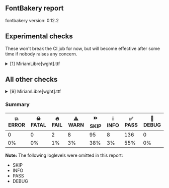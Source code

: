 ## FontBakery report

fontbakery version: 0.12.2



## Experimental checks

These won't break the CI job for now, but will become effective after some time if nobody raises any concern.


<details><summary>[1] MiriamLibre[wght].ttf</summary>
<div>
<details>
    <summary>⚠️ <b>WARN</b> Validate location, size and resolution of article images. <a href="https://fontbakery.readthedocs.io/en/stable/fontbakery/checks/googlefonts.article.html#"></a></summary>
    <div>







* ⚠️ **WARN** <p>Family metadata at fonts/variable does not have an article.</p>
 [code: lacks-article]



</div>
</details>
</div>
</details>




## All other checks



<details><summary>[9] MiriamLibre[wght].ttf</summary>
<div>
<details>
    <summary>⚠️ <b>WARN</b> Check accent of Lcaron, dcaron, lcaron, tcaron <a href="https://fontbakery.readthedocs.io/en/stable/fontbakery/checks/universal.html#"></a></summary>
    <div>









* ⚠️ **WARN** <p>Lcaron is decomposed and therefore could not be checked. Please check manually.</p>
 [code: decomposed-outline]



* ⚠️ **WARN** <p>lcaron is decomposed and therefore could not be checked. Please check manually.</p>
 [code: decomposed-outline]



</div>
</details>

<details>
    <summary>⚠️ <b>WARN</b> Check math signs have the same width. <a href="https://fontbakery.readthedocs.io/en/stable/fontbakery/checks/universal.html#"></a></summary>
    <div>







* ⚠️ **WARN** <p>The most common width is 626 among a set of 6 math glyphs.
The following math glyphs have a different width, though:</p>
<p>Width = 549:
less, greaterequal, greater, lessequal</p>
<p>Width = 586:
plusminus</p>
<p>Width = 517:
multiply</p>
<p>Width = 612:
approxequal</p>
 [code: width-outliers]



</div>
</details>

<details>
    <summary>⚠️ <b>WARN</b> Are there any misaligned on-curve points? <a href="https://fontbakery.readthedocs.io/en/stable/fontbakery/checks/outline.html#"></a></summary>
    <div>







* ⚠️ **WARN** <p>The following glyphs have on-curve points which have potentially incorrect y coordinates:</p>
<pre><code>* dollar (U+0024): X=157.5,Y=1.0 (should be at baseline 0?)

* dollar (U+0024): X=380.5,Y=694.5 (should be at cap-height 695?)

* percent (U+0025): X=642.0,Y=696.0 (should be at cap-height 695?)

* asterisk (U+002A): X=115.0,Y=693.0 (should be at cap-height 695?)

* asterisk (U+002A): X=363.0,Y=693.0 (should be at cap-height 695?)

* asterisk (U+002A): X=368.0,Y=694.5 (should be at cap-height 695?)

* one (U+0031): X=261.0,Y=694.0 (should be at cap-height 695?)

* two (U+0032): X=162.0,Y=693.5 (should be at cap-height 695?)

* five (U+0035): X=345.5,Y=1.5 (should be at baseline 0?)

* at (U+0040): X=469.0,Y=694.0 (should be at cap-height 695?)

* S (U+0053): X=147.5,Y=1.0 (should be at baseline 0?)

* S (U+0053): X=370.5,Y=694.5 (should be at cap-height 695?)

* d (U+0064): X=354.5,Y=564.0 (should be at x-height 566?)

* g (U+0067): X=417.5,Y=1.5 (should be at baseline 0?)

* n (U+006E): X=104.0,Y=1.0 (should be at baseline 0?)

* n (U+006E): X=505.0,Y=1.0 (should be at baseline 0?)

* n (U+006E): X=455.0,Y=1.0 (should be at baseline 0?)

* n (U+006E): X=154.0,Y=1.0 (should be at baseline 0?)

* p (U+0070): X=235.5,Y=2.0 (should be at baseline 0?)

* r (U+0072): X=429.5,Y=568.0 (should be at x-height 566?)

* s (U+0073): X=136.5,Y=2.0 (should be at baseline 0?)

* s (U+0073): X=321.0,Y=567.0 (should be at x-height 566?)

* sterling (U+00A3): X=486.0,Y=694.0 (should be at cap-height 695?)

* copyright (U+00A9): X=484.0,Y=694.0 (should be at cap-height 695?)

* ordfeminine (U+00AA): X=126.5,Y=696.0 (should be at cap-height 695?)

* registered (U+00AE): X=484.0,Y=694.0 (should be at cap-height 695?)

* uni00B3 (U+00B3): X=236.5,Y=694.0 (should be at cap-height 695?)

* ordmasculine (U+00BA): X=136.0,Y=694.5 (should be at cap-height 695?)

* ordmasculine (U+00BA): X=260.0,Y=694.5 (should be at cap-height 695?)

* onequarter (U+00BC): X=82.0,Y=-2.0 (should be at baseline 0?)

* onequarter (U+00BC): X=645.0,Y=696.0 (should be at cap-height 695?)

* onehalf (U+00BD): X=90.0,Y=-2.0 (should be at baseline 0?)

* onehalf (U+00BD): X=653.0,Y=696.0 (should be at cap-height 695?)

* threequarters (U+00BE): X=256.5,Y=694.0 (should be at cap-height 695?)

* threequarters (U+00BE): X=98.0,Y=-2.0 (should be at baseline 0?)

* threequarters (U+00BE): X=661.0,Y=696.0 (should be at cap-height 695?)

* ntilde (U+00F1): X=104.0,Y=1.0 (should be at baseline 0?)

* ntilde (U+00F1): X=505.0,Y=1.0 (should be at baseline 0?)

* ntilde (U+00F1): X=455.0,Y=1.0 (should be at baseline 0?)

* ntilde (U+00F1): X=154.0,Y=1.0 (should be at baseline 0?)

* abreve (U+0103): X=150.0,Y=697.0 (should be at cap-height 695?)

* abreve (U+0103): X=402.0,Y=697.0 (should be at cap-height 695?)

* gbreve (U+011F): X=417.5,Y=1.5 (should be at baseline 0?)

* gbreve (U+011F): X=151.0,Y=697.0 (should be at cap-height 695?)

* gbreve (U+011F): X=403.0,Y=697.0 (should be at cap-height 695?)

* gdotaccent (U+0121): X=417.5,Y=1.5 (should be at baseline 0?)

* uni0123 (U+0123): X=417.5,Y=1.5 (should be at baseline 0?)

* nacute (U+0144): X=104.0,Y=1.0 (should be at baseline 0?)

* nacute (U+0144): X=505.0,Y=1.0 (should be at baseline 0?)

* nacute (U+0144): X=455.0,Y=1.0 (should be at baseline 0?)

* nacute (U+0144): X=154.0,Y=1.0 (should be at baseline 0?)

* uni0146 (U+0146): X=104.0,Y=1.0 (should be at baseline 0?)

* uni0146 (U+0146): X=505.0,Y=1.0 (should be at baseline 0?)

* uni0146 (U+0146): X=455.0,Y=1.0 (should be at baseline 0?)

* uni0146 (U+0146): X=154.0,Y=1.0 (should be at baseline 0?)

* ncaron (U+0148): X=104.0,Y=1.0 (should be at baseline 0?)

* ncaron (U+0148): X=505.0,Y=1.0 (should be at baseline 0?)

* ncaron (U+0148): X=455.0,Y=1.0 (should be at baseline 0?)

* ncaron (U+0148): X=154.0,Y=1.0 (should be at baseline 0?)

* Eng (U+014A): X=508.0,Y=-1.0 (should be at baseline 0?)

* eng (U+014B): X=154.0,Y=1.0 (should be at baseline 0?)

* eng (U+014B): X=104.0,Y=1.0 (should be at baseline 0?)

* Sacute (U+015A): X=147.5,Y=1.0 (should be at baseline 0?)

* Sacute (U+015A): X=370.5,Y=694.5 (should be at cap-height 695?)

* sacute (U+015B): X=136.5,Y=2.0 (should be at baseline 0?)

* Scedilla (U+015E): X=147.5,Y=1.0 (should be at baseline 0?)

* Scedilla (U+015E): X=370.5,Y=694.5 (should be at cap-height 695?)

* scedilla (U+015F): X=136.5,Y=2.0 (should be at baseline 0?)

* Scaron (U+0160): X=147.5,Y=1.0 (should be at baseline 0?)

* Scaron (U+0160): X=370.5,Y=694.5 (should be at cap-height 695?)

* scaron (U+0161): X=136.5,Y=2.0 (should be at baseline 0?)

* uni0218 (U+0218): X=147.5,Y=1.0 (should be at baseline 0?)

* uni0218 (U+0218): X=370.5,Y=694.5 (should be at cap-height 695?)

* uni0219 (U+0219): X=136.5,Y=2.0 (should be at baseline 0?)

* breve (U+02D8): X=175.0,Y=697.0 (should be at cap-height 695?)

* breve (U+02D8): X=427.0,Y=697.0 (should be at cap-height 695?)

* uni0306 (U+0306): X=126.0,Y=697.0 (should be at cap-height 695?)

* uni0306 (U+0306): X=378.0,Y=697.0 (should be at cap-height 695?)

* pi (U+03C0): X=703.0,Y=-1.0 (should be at baseline 0?)

* perthousand (U+2030): X=628.0,Y=696.0 (should be at cap-height 695?)

* fraction (U+2044): X=20.0,Y=-2.0 (should be at baseline 0?)

* fraction (U+2044): X=583.0,Y=696.0 (should be at cap-height 695?)

* estimated (U+212E): X=234.5,Y=693.0 (should be at cap-height 695?)

* estimated (U+212E): X=437.0,Y=693.0 (should be at cap-height 695?)

* uni2206 (U+2206): X=324.0,Y=697.0 (should be at cap-height 695?)

* uni2206 (U+2206): X=410.0,Y=697.0 (should be at cap-height 695?)

* product (U+220F): X=45.0,Y=696.0 (should be at cap-height 695?)

* product (U+220F): X=827.0,Y=696.0 (should be at cap-height 695?)

* summation (U+2211): X=626.0,Y=696.0 (should be at cap-height 695?)
</code></pre>
 [code: found-misalignments]



</div>
</details>

<details>
    <summary>⚠️ <b>WARN</b> Ensure dotted circle glyph is present and can attach marks. <a href="https://fontbakery.readthedocs.io/en/stable/fontbakery/checks/shaping.html#"></a></summary>
    <div>







* ⚠️ **WARN** <p>No dotted circle glyph present</p>
 [code: missing-dotted-circle]



</div>
</details>

<details>
    <summary>⚠️ <b>WARN</b> Check for codepoints not covered by METADATA subsets. <a href="https://fontbakery.readthedocs.io/en/stable/fontbakery/checks/googlefonts.subsets.html#"></a></summary>
    <div>







* ⚠️ **WARN** <p>The following codepoints supported by the font are not covered by
any subsets defined in the font's metadata file, and will never
be served. You can solve this by either manually adding additional
subset declarations to METADATA.pb, or by editing the glyphset
definitions.</p>
<ul>
<li>U+02C7 CARON: try adding one of: yi, tifinagh, canadian-aboriginal</li>
<li>U+02D8 BREVE: try adding one of: yi, canadian-aboriginal</li>
<li>U+02D9 DOT ABOVE: try adding one of: yi, canadian-aboriginal</li>
<li>U+02DB OGONEK: try adding one of: yi, canadian-aboriginal</li>
<li>U+02DD DOUBLE ACUTE ACCENT: not included in any glyphset definition</li>
<li>U+0302 COMBINING CIRCUMFLEX ACCENT: try adding one of: math, tifinagh, cherokee, coptic</li>
<li>U+0306 COMBINING BREVE: try adding one of: tifinagh, old-permic</li>
<li>U+0307 COMBINING DOT ABOVE: try adding one of: tai-le, syriac, tifinagh, coptic, math, canadian-aboriginal, malayalam, old-permic</li>
<li>U+030A COMBINING RING ABOVE: try adding syriac</li>
<li>U+030B COMBINING DOUBLE ACUTE ACCENT: try adding one of: osage, cherokee</li>
<li>U+030C COMBINING CARON: try adding one of: cherokee, tai-le</li>
<li>U+0312 COMBINING TURNED COMMA ABOVE: not included in any glyphset definition</li>
<li>U+0326 COMBINING COMMA BELOW: not included in any glyphset definition</li>
<li>U+0327 COMBINING CEDILLA: not included in any glyphset definition</li>
<li>U+0328 COMBINING OGONEK: not included in any glyphset definition</li>
<li>U+0335 COMBINING SHORT STROKE OVERLAY: not included in any glyphset definition</li>
<li>U+0336 COMBINING LONG STROKE OVERLAY: not included in any glyphset definition</li>
<li>U+0337 COMBINING SHORT SOLIDUS OVERLAY: not included in any glyphset definition</li>
<li>U+0338 COMBINING LONG SOLIDUS OVERLAY: not included in any glyphset definition</li>
<li>U+2021 DOUBLE DAGGER: try adding adlam</li>
<li>U+2030 PER MILLE SIGN: try adding adlam</li>
<li>U+2126 OHM SIGN: not included in any glyphset definition</li>
<li>U+212E ESTIMATED SYMBOL: not included in any glyphset definition</li>
<li>U+2202 PARTIAL DIFFERENTIAL: try adding math</li>
<li>U+2206 INCREMENT: try adding math</li>
<li>U+220F N-ARY PRODUCT: try adding math</li>
<li>U+2211 N-ARY SUMMATION: try adding math</li>
<li>U+2219 BULLET OPERATOR: try adding one of: math, yi, tai-tham, symbols</li>
<li>U+221A SQUARE ROOT: try adding math</li>
<li>U+221E INFINITY: try adding math</li>
<li>U+222B INTEGRAL: try adding math</li>
<li>U+2248 ALMOST EQUAL TO: try adding math</li>
<li>U+2260 NOT EQUAL TO: try adding math</li>
<li>U+2264 LESS-THAN OR EQUAL TO: try adding math</li>
<li>U+2265 GREATER-THAN OR EQUAL TO: try adding math</li>
<li>U+25CA LOZENGE: try adding one of: math, symbols</li>
<li>U+FB01 LATIN SMALL LIGATURE FI: not included in any glyphset definition</li>
<li>U+FB02 LATIN SMALL LIGATURE FL: not included in any glyphset definition</li>
</ul>
<p>Or you can add the above codepoints to one of the subsets supported by the font: <code>cyrillic-ext</code>, <code>greek-ext</code>, <code>hebrew</code>, <code>latin</code>, <code>latin-ext</code></p>
 [code: unreachable-subsetting]



</div>
</details>

<details>
    <summary>⚠️ <b>WARN</b> Is there kerning info for non-ligated sequences? <a href="https://fontbakery.readthedocs.io/en/stable/fontbakery/checks/googlefonts.gpos.html#"></a></summary>
    <div>







* ⚠️ **WARN** <p>GPOS table lacks kerning info for the following non-ligated sequences:</p>
<pre><code>- f + i

- f + l
</code></pre>
 [code: lacks-kern-info]



</div>
</details>

<details>
    <summary>⚠️ <b>WARN</b> Ensure variable fonts include an avar table. <a href="https://fontbakery.readthedocs.io/en/stable/fontbakery/checks/googlefonts.varfont.html#"></a></summary>
    <div>







* ⚠️ **WARN** <p>This variable font does not have an avar table.</p>
 [code: missing-avar]



</div>
</details>

<details>
    <summary>🔥 <b>FAIL</b> Shapes languages in all GF glyphsets. <a href="https://fontbakery.readthedocs.io/en/stable/fontbakery/checks/googlefonts.glyphset.html#"></a></summary>
    <div>







* 🔥 **FAIL** <p>GF_Latin_Core glyphset:</p>
<table>
<thead>
<tr>
<th align="left">Language</th>
<th align="left">FAIL messages</th>
</tr>
</thead>
<tbody>
<tr>
<td align="left">de_Latn (German)</td>
<td align="left">Some base glyphs were missing: ẞ</td>
</tr>
<tr>
<td align="left">^</td>
<td align="left">Shaper produced a .notdef</td>
</tr>
</tbody>
</table>
 [code: failed-language-shaping]



* ⚠️ **WARN** <p>GF_Latin_Core glyphset:</p>
<table>
<thead>
<tr>
<th align="left">Language</th>
<th align="left">WARN messages</th>
</tr>
</thead>
<tbody>
<tr>
<td align="left">de_Latn (German)</td>
<td align="left">Some auxiliary glyphs were missing: ẞ</td>
</tr>
</tbody>
</table>
 [code: warning-language-shaping]



</div>
</details>

<details>
    <summary>🔥 <b>FAIL</b> Check Google Fonts glyph coverage. <a href="https://fontbakery.readthedocs.io/en/stable/fontbakery/checks/googlefonts.glyphset.html#"></a></summary>
    <div>







* 🔥 **FAIL** <p>Missing required codepoints:</p>
<pre><code>- 0x02DC (SMALL TILDE)


- 0x1E9E (LATIN CAPITAL LETTER SHARP S)
</code></pre>
 [code: missing-codepoints]



</div>
</details>
</div>
</details>




### Summary

| 💥 ERROR | ☠ FATAL | 🔥 FAIL | ⚠️ WARN | ⏩ SKIP | ℹ️ INFO | ✅ PASS | 🔎 DEBUG | 
| ---|---|---|---|---|---|---|---|
| 0 | 0 | 2 | 8 | 95 | 8 | 136 | 0 | 
| 0% | 0% | 1% | 3% | 38% | 3% | 55% | 0% | 



**Note:** The following loglevels were omitted in this report:


* SKIP
* INFO
* PASS
* DEBUG

